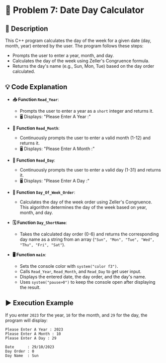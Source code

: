 # 📅 Problem 7: Date Day Calculator

## 📝 Description
This C++ program calculates the day of the week for a given date (day, month, year) entered by the user. The program follows these steps:
- Prompts the user to enter a year, month, and day.
- Calculates the day of the week using Zeller's Congruence formula.
- Returns the day's name (e.g., Sun, Mon, Tue) based on the day order calculated.

## 💡 Code Explanation

- **📥 Function `Read_Year`**:
  - Prompts the user to enter a year as a `short` integer and returns it.
  - 🖥️ Displays: "Please Enter A Year :"

- **📅 Function `Read_Month`**:
  - Continuously prompts the user to enter a valid month (1-12) and returns it.
  - 🖥️ Displays: "Please Enter A Month :"

- **📆 Function `Read_Day`**:
  - Continuously prompts the user to enter a valid day (1-31) and returns it.
  - 🖥️ Displays: "Please Enter A Day :"

- **🔢 Function `Day_Of_Week_Order`**:
  - Calculates the day of the week order using Zeller's Congruence. This algorithm determines the day of the week based on year, month, and day.

- **🗓️ Function `Day_ShortName`**:
  - Takes the calculated day order (0-6) and returns the corresponding day name as a string from an array (`"Sun", "Mon", "Tue", "Wed", "Thu", "Fri", "Sat"`).

- **🖥️ Function `main`**:
  - Sets the console color with `system("color f3")`.
  - Calls `Read_Year`, `Read_Month`, and `Read_Day` to get user input.
  - Displays the entered date, the day order, and the day's name.
  - Uses `system("pause>0")` to keep the console open after displaying the result.

## ▶️ Execution Example
If you enter `2023` for the year, `10` for the month, and `29` for the day, the program will display:
```plaintext
Please Enter A Year : 2023
Please Enter A Month : 10
Please Enter A Day : 29

Date      : 29/10/2023
Day Order : 0
Day Name  : Sun
